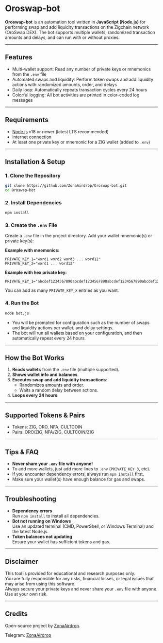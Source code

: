 # Oroswap-bot

**Oroswap-bot** is an automation tool written in **JavaScript (Node.js)** for performing swap and add liquidity transactions on the Zigchain network (OroSwap DEX). The bot supports multiple wallets, randomized transaction amounts and delays, and can run with or without proxies.

---

## Features

- Multi-wallet support: Read any number of private keys or mnemonics from the `.env` file
- Automated swaps and liquidity: Perform token swaps and add liquidity actions with randomized amounts, order, and delays
- Daily loop: Automatically repeats transaction cycles every 24 hours
- Colorful logging: All bot activities are printed in color-coded log messages

---

## Requirements

- [Node.js](https://nodejs.org/) v18 or newer (latest LTS recommended)
- Internet connection
- At least one private key or mnemonic for a ZIG wallet (added to `.env`)

---

## Installation & Setup

### 1. Clone the Repository

```bash
git clone https://github.com/ZonaAirdrop/Oroswap-bot.git
cd Oroswap-bot
```

### 2. Install Dependencies

```bash
npm install
```

### 3. Create the `.env` File

Create a `.env` file in the project directory. Add your wallet mnemonic(s) or private key(s):

**Example with mnemonics:**
```
PRIVATE_KEY_1="word1 word2 word3 ... word12"
PRIVATE_KEY_2="word1 ... word12"
```
**Example with hex private key:**
```
PRIVATE_KEY_1="abcdef1234567890abcdef1234567890abcdef1234567890abcdef1234567890"
```
You can add as many `PRIVATE_KEY_X` entries as you want.

### 4. Run the Bot

```bash
node bot.js
```

- You will be prompted for configuration such as the number of swaps and liquidity actions per wallet, and delay settings.
- The bot will run all wallets based on your configuration, and then automatically repeat every 24 hours.

---

## How the Bot Works

1. **Reads wallets** from the `.env` file (multiple supported).
2. **Shows wallet info and balances**.
3. **Executes swap and add liquidity transactions**:
   - Randomizes amounts and order.
   - Waits a random delay between actions.
4. **Loops every 24 hours**.

---

## Supported Tokens & Pairs

- Tokens: ZIG, ORO, NFA, CULTCOIN
- Pairs: ORO/ZIG, NFA/ZIG, CULTCOIN/ZIG

---

## Tips & FAQ

- **Never share your `.env` file with anyone!**  
- To add more wallets, just add more lines to `.env` (`PRIVATE_KEY_3`, etc).
- If you encounter dependency errors, always run `npm install` first.
- Make sure your wallet(s) have enough balance for gas and swaps.

---

## Troubleshooting

- **Dependency errors**  
  Run `npm install` to install all dependencies.
- **Bot not running on Windows**  
  Use an updated terminal (CMD, PowerShell, or Windows Terminal) and the latest Node.js.
- **Token balances not updating**  
  Ensure your wallet has sufficient tokens and gas.

---

## Disclaimer

This tool is provided for educational and research purposes only.  
You are fully responsible for any risks, financial losses, or legal issues that may arise from using this software.  
Always secure your private keys and never share your `.env` file with anyone.  
Use at your own risk.

---

## Credits

Open-source project by [ZonaAirdrop](https://github.com/ZonaAirdrop).

Telegram: [ZonaAirdrop](https://t.me/ZonaAirdrop)
